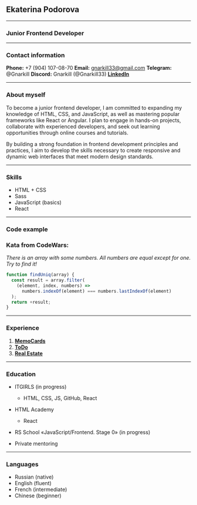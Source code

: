 ## Ekaterina Podorova

---

### Junior Frontend Developer

---

### Contact information

**Phone:** +7 (904) 107-08-70
**Email:** gnarkill33@gmail.com
**Telegram:** @Gnarkill
**Discord:** Gnarkill (@Gnarkill33)
[**LinkedIn**](https://www.linkedin.com/in/gnarkill33)

---

### About myself

To become a junior frontend developer, I am committed to expanding my knowledge of HTML, CSS, and JavaScript, as well as mastering popular frameworks like React or Angular. I plan to engage in hands-on projects, collaborate with experienced developers, and seek out learning opportunities through online courses and tutorials.

By building a strong foundation in frontend development principles and practices, I aim to develop the skills necessary to create responsive and dynamic web interfaces that meet modern design standards.

---

### Skills

- HTML + CSS
- Sass
- JavaScript (basics)
- React

---

### Code example

### **Kata from CodeWars:**

_There is an array with some numbers. All numbers are equal except for one. Try to find it!_

```javascript
function findUniq(array) {
  const result = array.filter(
    (element, index, numbers) =>
      numbers.indexOf(element) === numbers.lastIndexOf(element)
  );
  return +result;
}
```

---

### Experience

1. [**MemoCards**](https://github.com/Gnarkill33/Memo_Cards.git)
2. [**ToDo**](https://github.com/Gnarkill33/ToDo_Project.git)
3. [**Real Estate**](https://github.com/Gnarkill33/Luxury_Estate_Project.git)

---

### Education

- ITGIRLS (in progress)

  - HTML, CSS, JS, GitHub, React

- HTML Academy
  - React

* RS School «JavaScript/Frontend. Stage 0» (in progress)

- Private mentoring

---

### Languages

- Russian (native)
- English (fluent)
- French (intermediate)
- Chinese (beginner)
